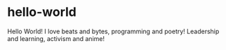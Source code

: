 # hello-world
Hello World! 
I love beats and bytes, programming and poetry! Leadership and learning, activism and anime!
